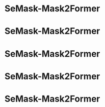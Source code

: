 # SeMask-Mask2Former
# SeMask-Mask2Former
# SeMask-Mask2Former
# SeMask-Mask2Former
# SeMask-Mask2Former
